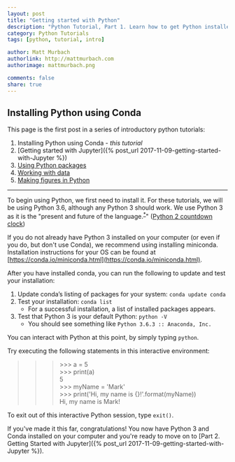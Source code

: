 ```yaml
---
layout: post
title: "Getting started with Python"
description: "Python Tutorial, Part 1. Learn how to get Python installed using Conda"
category: Python Tutorials
tags: [python, tutorial, intro]

author: Matt Murbach
authorlink: http://mattmurbach.com
authorimage: mattmurbach.png

comments: false
share: true
---
```

## Installing Python using Conda

This page is the first post in a series of introductory python tutorials:
1. Installing Python using Conda - *this tutorial*
2. [Getting started with Jupyter]({% post_url 2017-11-09-getting-started-with-Jupyter %})
3. [Using Python packages]()
4. [Working with data]()
5. [Making figures in Python]()

<hr>

To begin using Python, we first need to install it. For these tutorials, we will be using Python 3.6, although any Python 3 should work. We use Python 3 as it is the "present and future of the language.<sup>[\*](https://wiki.python.org/moin/Python2orPython3)</sup>" ([Python 2 countdown clock](https://pythonclock.org/))

If you do not already have Python 3 installed on your computer (or even if you do, but don't use Conda), we recommend using installing miniconda.
Installation instructions for your OS can be found at [https://conda.io/miniconda.html](https://conda.io/miniconda.html).

After you have installed conda, you can run the following to update and test your installation:

1. Update conda’s listing of packages for your system: `conda update conda`
2. Test your installation: `conda list`
    - For a successful installation, a list of installed packages appears.
3. Test that Python 3 is your default Python: `python -V`
    - You should see something like `Python 3.6.3 :: Anaconda, Inc.`

You can interact with Python at this point, by simply typing `python`.

Try executing the following statements in this interactive environment:
>>> \>\>\> a = 5 <br>
>>> \>\>\> print(a) <br>
>>> 5 <br>
>>> \>\>\> myName = 'Mark' <br>
>>> \>\>\> print('Hi, my name is {}!'.format(myName)) <br>
>>> Hi, my name is Mark!

To exit out of this interactive Python session, type `exit()`.

If you've made it this far, congratulations!
You now have Python 3 and Conda installed on your computer and you're ready to move on to [Part 2. Getting Started with Jupyter]({% post_url 2017-11-09-getting-started-with-Jupyter %}).
